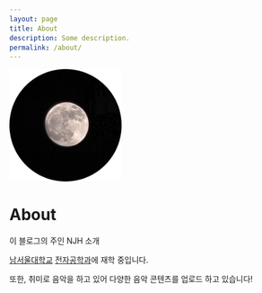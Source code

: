```yaml
---
layout: page
title: About
description: Some description.
permalink: /about/
---
```


<img class="img-rounded" src="/assets/img/uploads/profile.png" alt="Thiago Rossener" width="200">

# About
이 블로그의 주인 NJH 소개

<span style="color:#014795">[남서울대학교](https://www.nsu.ac.kr/)</span> <span style="color:#01A8B6">[전자공학과](https://ee.nsu.ac.kr/)</span>에 재학 중입니다.

또한, 취미로 음악을 하고 있어 다양한 음악 콘텐츠를 업로드 하고 있습니다!


